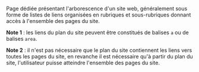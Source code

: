 Page dédiée présentant l'arborescence d'un site web, généralement sous forme de listes de liens organisées en rubriques et sous-rubriques donnant accès à l'ensemble des pages du site.

**Note 1** : les liens du plan du site peuvent être constitués de balises `a` ou de balises `area`.

**Note 2** : il n'est pas nécessaire que le plan du site contiennent les liens vers toutes les pages du site, en revanche il est nécessaire qu'à partir du plan du site, l'utilisateur puisse atteindre l'ensemble des pages du site.
